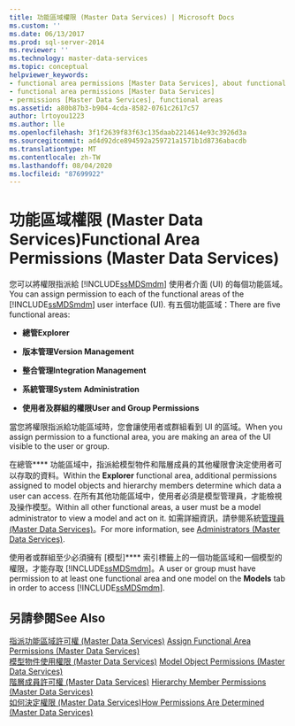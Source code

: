 ```yaml
---
title: 功能區域權限 (Master Data Services) | Microsoft Docs
ms.custom: ''
ms.date: 06/13/2017
ms.prod: sql-server-2014
ms.reviewer: ''
ms.technology: master-data-services
ms.topic: conceptual
helpviewer_keywords:
- functional area permissions [Master Data Services], about functional area permissions
- functional area permissions [Master Data Services]
- permissions [Master Data Services], functional areas
ms.assetid: a80b87b3-b904-4cda-8582-0761c2617c57
author: lrtoyou1223
ms.author: lle
ms.openlocfilehash: 3f1f2639f83f63c135daab2214614e93c3926d3a
ms.sourcegitcommit: ad4d92dce894592a259721a1571b1d8736abacdb
ms.translationtype: MT
ms.contentlocale: zh-TW
ms.lasthandoff: 08/04/2020
ms.locfileid: "87699922"
---
```

# <a name="functional-area-permissions-master-data-services"></a><span data-ttu-id="b7340-102">功能區域權限 (Master Data Services)</span><span class="sxs-lookup"><span data-stu-id="b7340-102">Functional Area Permissions (Master Data Services)</span></span>
  <span data-ttu-id="b7340-103">您可以將權限指派給 [!INCLUDE[ssMDSmdm](../includes/ssmdsmdm-md.md)] 使用者介面 (UI) 的每個功能區域。</span><span class="sxs-lookup"><span data-stu-id="b7340-103">You can assign permission to each of the functional areas of the [!INCLUDE[ssMDSmdm](../includes/ssmdsmdm-md.md)] user interface (UI).</span></span> <span data-ttu-id="b7340-104">有五個功能區域：</span><span class="sxs-lookup"><span data-stu-id="b7340-104">There are five functional areas:</span></span>  
  
-   <span data-ttu-id="b7340-105">**總管**</span><span class="sxs-lookup"><span data-stu-id="b7340-105">**Explorer**</span></span>  
  
-   <span data-ttu-id="b7340-106">**版本管理**</span><span class="sxs-lookup"><span data-stu-id="b7340-106">**Version Management**</span></span>  
  
-   <span data-ttu-id="b7340-107">**整合管理**</span><span class="sxs-lookup"><span data-stu-id="b7340-107">**Integration Management**</span></span>  
  
-   <span data-ttu-id="b7340-108">**系統管理**</span><span class="sxs-lookup"><span data-stu-id="b7340-108">**System Administration**</span></span>  
  
-   <span data-ttu-id="b7340-109">**使用者及群組的權限**</span><span class="sxs-lookup"><span data-stu-id="b7340-109">**User and Group Permissions**</span></span>  
  
 <span data-ttu-id="b7340-110">當您將權限指派給功能區域時，您會讓使用者或群組看到 UI 的區域。</span><span class="sxs-lookup"><span data-stu-id="b7340-110">When you assign permission to a functional area, you are making an area of the UI visible to the user or group.</span></span>  
  
 <span data-ttu-id="b7340-111">在總管\*\*\*\* 功能區域中，指派給模型物件和階層成員的其他權限會決定使用者可以存取的資料。</span><span class="sxs-lookup"><span data-stu-id="b7340-111">Within the **Explorer** functional area, additional permissions assigned to model objects and hierarchy members determine which data a user can access.</span></span> <span data-ttu-id="b7340-112">在所有其他功能區域中，使用者必須是模型管理員，才能檢視及操作模型。</span><span class="sxs-lookup"><span data-stu-id="b7340-112">Within all other functional areas, a user must be a model administrator to view a model and act on it.</span></span> <span data-ttu-id="b7340-113">如需詳細資訊，請參閱系統[管理員 &#40;Master Data Services&#41;](administrators-master-data-services.md)。</span><span class="sxs-lookup"><span data-stu-id="b7340-113">For more information, see [Administrators &#40;Master Data Services&#41;](administrators-master-data-services.md).</span></span>  
  
 <span data-ttu-id="b7340-114">使用者或群組至少必須擁有 [模型]\*\*\*\* 索引標籤上的一個功能區域和一個模型的權限，才能存取 [!INCLUDE[ssMDSmdm](../includes/ssmdsmdm-md.md)]。</span><span class="sxs-lookup"><span data-stu-id="b7340-114">A user or group must have permission to at least one functional area and one model on the **Models** tab in order to access [!INCLUDE[ssMDSmdm](../includes/ssmdsmdm-md.md)].</span></span>  
  
## <a name="see-also"></a><span data-ttu-id="b7340-115">另請參閱</span><span class="sxs-lookup"><span data-stu-id="b7340-115">See Also</span></span>  
 <span data-ttu-id="b7340-116">[指派功能區域許可權 &#40;Master Data Services&#41;](../../2014/master-data-services/assign-functional-area-permissions-master-data-services.md) </span><span class="sxs-lookup"><span data-stu-id="b7340-116">[Assign Functional Area Permissions &#40;Master Data Services&#41;](../../2014/master-data-services/assign-functional-area-permissions-master-data-services.md) </span></span>  
 <span data-ttu-id="b7340-117">[模型物件使用權限 &#40;Master Data Services&#41;](../../2014/master-data-services/model-object-permissions-master-data-services.md) </span><span class="sxs-lookup"><span data-stu-id="b7340-117">[Model Object Permissions &#40;Master Data Services&#41;](../../2014/master-data-services/model-object-permissions-master-data-services.md) </span></span>  
 <span data-ttu-id="b7340-118">[階層成員許可權 &#40;Master Data Services&#41;](../../2014/master-data-services/hierarchy-member-permissions-master-data-services.md) </span><span class="sxs-lookup"><span data-stu-id="b7340-118">[Hierarchy Member Permissions &#40;Master Data Services&#41;](../../2014/master-data-services/hierarchy-member-permissions-master-data-services.md) </span></span>  
 [<span data-ttu-id="b7340-119">如何決定權限 &#40;Master Data Services&#41;</span><span class="sxs-lookup"><span data-stu-id="b7340-119">How Permissions Are Determined &#40;Master Data Services&#41;</span></span>](../../2014/master-data-services/how-permissions-are-determined-master-data-services.md)  
  
  
